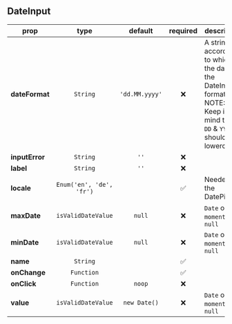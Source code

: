 ## DateInput

prop | type | default | required | description
---- | :----: | :-------: | :--------: | -----------
**dateFormat** | `String` | `'dd.MM.yyyy'` | :x: | A string according to which the date in the DateInput is formatted NOTE: Keep in mind that `DD` & `YYYY` should be lowercase...
**inputError** | `String` | `''` | :x: | 
**label** | `String` | `''` | :x: | 
**locale** | `Enum('en', 'de', 'fr')` |  | :white_check_mark: | Needed by the DatePicker
**maxDate** | `isValidDateValue` | `null` | :x: | `Date` or `moment` or `null`
**minDate** | `isValidDateValue` | `null` | :x: | `Date` or `moment` or `null`
**name** | `String` |  | :white_check_mark: | 
**onChange** | `Function` |  | :white_check_mark: | 
**onClick** | `Function` | `noop` | :x: | 
**value** | `isValidDateValue` | `new Date()` | :x: | `Date` or `moment` or `null`

